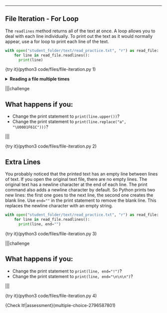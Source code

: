 ----------

## File Iteration - For Loop

The `readlines` method returns all of the text at once. A loop allows you to deal with each line individually. To print out the text as it would normally appear, use a for loop to print each line of the text.

```python
with open("student_folder/text/read_practice.txt", "r") as read_file:
    for line in read_file.readlines():
      print(line)
```

{try it}(python3 code/files/file-iteration.py 1)

<details>
  <summary><strong>Reading a file multiple times</strong></summary>
  When Python reaches the end of a file with <code>readlines</code>, it will not start back at the beginning until you close the file and then reopen it.
</details>

|||challenge
## What happens if you:
* Change the print statement to `print(line.upper())`?
* Change the print statement to `print(line.replace("a", "\U0001F61C")))`?

|||

{try it}(python3 code/files/file-iteration.py 2)

## Extra Lines

You probably noticed that the printed text has an empty line between lines of text. If you open the original text file, there are no empty lines. The original text has a newline character at the end of each line. The print command also adds a newline character by default. So Python prints two new lines: the first one goes to the next line, the second one creates the blank line. Use `end=""` in the print statement to remove the blank line. This replaces the newline character with an empty string.

```python
with open("student_folder/text/read_practice.txt", "r") as read_file:
    for line in read_file.readlines():
      print(line, end="")
```

{try it}(python3 code/files/file-iteration.py 3)

|||challenge
## What happens if you:
* Change the print statement to `print(line, end="!")`?
* Change the print statement to `print(line, end="\n\n\n")`?

|||

{try it}(python3 code/files/file-iteration.py 4)

{Check It!|assessment}(multiple-choice-2796587801)